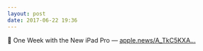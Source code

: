 ```yaml
---
layout: post
date: 2017-06-22 19:36
---
```

🔗 One Week with the New iPad Pro — [apple.news/A_TkC5KXA...](https://apple.news/A_TkC5KXAM5-W-PBIu7mW0A)
